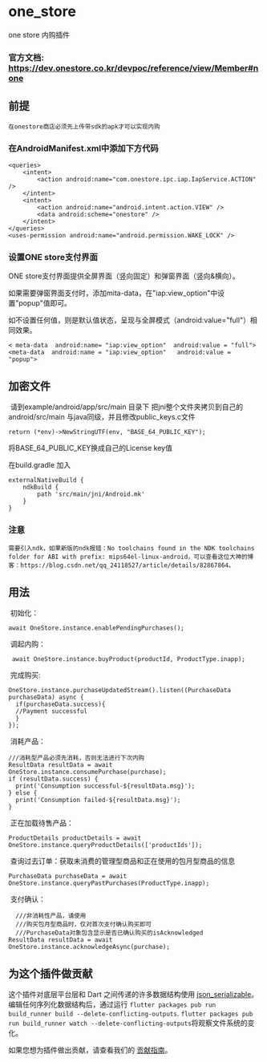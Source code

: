 # one_store

one store 内购插件

### 官方文档: https://dev.onestore.co.kr/devpoc/reference/view/Member#none

## 前提
    在onestore商店必须先上传带sdk的apk才可以实现内购

### 在AndroidManifest.xml中添加下方代码

```
<queries>
    <intent>
        <action android:name="com.onestore.ipc.iap.IapService.ACTION" />
    </intent>
    <intent>
        <action android:name="android.intent.action.VIEW" />
        <data android:scheme="onestore" />
    </intent>
</queries>
<uses-permission android:name="android.permission.WAKE_LOCK" />
```



### 设置ONE store支付界面 

ONE store支付界面提供全屏界面（竖向固定）和弹窗界面（竖向&横向）。

如果需要弹窗界面支付时，添加mita-data，在"iap:view_option"中设置"popup"值即可。

如不设置任何值，则是默认值状态，呈现与全屏模式（android:value="full"）相同效果。

```
< meta-data  android:name= "iap:view_option"  android:value = "full">
<meta-data  android:name = "iap:view_option"   android:value = "popup">
```

## 加密文件

​	请到example/android/app/src/main 目录下 把jni整个文件夹拷贝到自己的android/src/main 与java同级，并且修改public_keys.c文件 

```
return (*env)->NewStringUTF(env, "BASE_64_PUBLIC_KEY");
```

将BASE_64_PUBLIC_KEY换成自己的License key值

在build.gradle 加入

```
externalNativeBuild {
    ndkBuild {
        path 'src/main/jni/Android.mk'
    }
}
```

### 注意

 	需要引入ndk，如果新版的ndk报错：No toolchains found in the NDK toolchains folder for ABI with prefix: mips64el-linux-android，可以查看这位大神的博客：https://blog.csdn.net/qq_24118527/article/details/82867864。

## 用法

​	初始化：

```
await OneStore.instance.enablePendingPurchases();
```

​	调起内购：

```
 await OneStore.instance.buyProduct(productId, ProductType.inapp);

```

​	完成购买:

```
OneStore.instance.purchaseUpdatedStream().listen((PurchaseData purchaseData) async {
  if(purchaseData.success){
  //Payment successful
  }
});
```

​	消耗产品：

```
///消耗型产品必须先消耗，否则无法进行下次内购
ResultData resultData = await OneStore.instance.consumePurchase(purchase);
if (resultData.success) {
  print('Consumption successful-${resultData.msg}');
} else {
  print('Consumption failed-${resultData.msg}');
}
```

​	正在加载待售产品：

```
ProductDetails productDetails = await OneStore.instance.queryProductDetails(['productIds']);
```

​	查询过去订单：获取未消费的管理型商品和正在使用的包月型商品的信息

```
PurchaseData purchaseData = await OneStore.instance.queryPastPurchases(ProductType.inapp);
```

​	支付确认：

```
  ///非消耗性产品，请使用
  ///购买包月型商品时，仅对首次支付确认购买即可
  ///PurchaseData对象包含显示是否已确认购买的isAcknowledged
ResultData resultData = await OneStore.instance.acknowledgeAsync(purchase);
```

## 为这个插件做贡献

这个插件对底层平台层和 Dart 之间传递的许多数据结构使用 [json_serializable](https://pub.flutter-io.cn/packages/json_serializable)。编辑任何序列化数据结构后，通过运行 `flutter packages pub run build_runner build --delete-conflicting-outputs`. `flutter packages pub run build_runner watch --delete-conflicting-outputs`将观察文件系统的变化。

如果您想为插件做出贡献，请查看我们的 [贡献指南]()。
